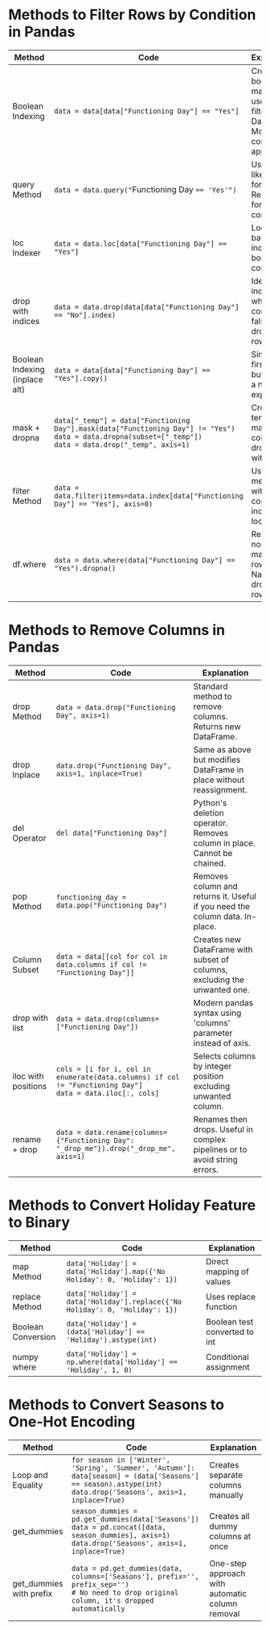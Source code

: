 # Methods to Filter Rows by Condition in Pandas

| Method                         | Code                                                                                                                                                              | Explanation                                                                       |
| ------------------------------ | ----------------------------------------------------------------------------------------------------------------------------------------------------------------- | --------------------------------------------------------------------------------- |
| Boolean Indexing               | `data = data[data["Functioning Day"] == "Yes"]`                                                                                                                   | Creates a boolean mask and uses it to filter the DataFrame. Most common approach. |
| query Method                   | `data = data.query("`Functioning Day `== 'Yes'")`                                                                                                                 | Uses SQL-like syntax for filtering. Readable for simple conditions.               |
| loc Indexer                    | `data = data.loc[data["Functioning Day"] == "Yes"]`                                                                                                               | Location-based indexer with boolean condition.                                    |
| drop with indices              | `data = data.drop(data[data["Functioning Day"] == "No"].index)`                                                                                                   | Identifies indices where condition is false and drops those rows.                 |
| Boolean Indexing (inplace alt) | `data = data[data["Functioning Day"] == "Yes"].copy()`                                                                                                            | Similar to first method but creates a new copy explicitly.                        |
| mask + dropna                  | `data["_temp"] = data["Functioning Day"].mask(data["Functioning Day"] != "Yes")`<br>`data = data.dropna(subset=["_temp"])`<br>`data = data.drop("_temp", axis=1)` | Creates temporary masked column and drops rows with NaN.                          |
| filter Method                  | `data = data.filter(items=data.index[data["Functioning Day"] == "Yes"], axis=0)`                                                                                  | Uses filter method with pre-computed index locations.                             |
| df.where                       | `data = data.where(data["Functioning Day"] == "Yes").dropna()`                                                                                                    | Replaces non-matching rows with NaN, then drops NaN rows.                         |

# Methods to Remove Columns in Pandas

|Method|Code|Explanation|
|---|---|---|
|drop Method|`data = data.drop("Functioning Day", axis=1)`|Standard method to remove columns. Returns new DataFrame.|
|drop Inplace|`data.drop("Functioning Day", axis=1, inplace=True)`|Same as above but modifies DataFrame in place without reassignment.|
|del Operator|`del data["Functioning Day"]`|Python's deletion operator. Removes column in place. Cannot be chained.|
|pop Method|`functioning_day = data.pop("Functioning Day")`|Removes column and returns it. Useful if you need the column data. In-place.|
|Column Subset|`data = data[[col for col in data.columns if col != "Functioning Day"]]`|Creates new DataFrame with subset of columns, excluding the unwanted one.|
|drop with list|`data = data.drop(columns=["Functioning Day"])`|Modern pandas syntax using 'columns' parameter instead of axis.|
|iloc with positions|`cols = [i for i, col in enumerate(data.columns) if col != "Functioning Day"]`<br>`data = data.iloc[:, cols]`|Selects columns by integer position excluding unwanted column.|
|rename + drop|`data = data.rename(columns={"Functioning Day": "_drop_me"}).drop("_drop_me", axis=1)`|Renames then drops. Useful in complex pipelines or to avoid string errors.|
# Methods to Convert Holiday Feature to Binary

|Method|Code|Explanation|
|---|---|---|
|map Method|`data['Holiday'] = data['Holiday'].map({'No Holiday': 0, 'Holiday': 1})`|Direct mapping of values|
|replace Method|`data['Holiday'] = data['Holiday'].replace({'No Holiday': 0, 'Holiday': 1})`|Uses replace function|
|Boolean Conversion|`data['Holiday'] = (data['Holiday'] == 'Holiday').astype(int)`|Boolean test converted to int|
|numpy where|`data['Holiday'] = np.where(data['Holiday'] == 'Holiday', 1, 0)`|Conditional assignment|

# Methods to Convert Seasons to One-Hot Encoding

|Method|Code|Explanation|
|---|---|---|
|Loop and Equality|`for season in ['Winter', 'Spring', 'Summer', 'Autumn']:`<br> `data[season] = (data['Seasons'] == season).astype(int)`<br>`data.drop('Seasons', axis=1, inplace=True)`|Creates separate columns manually|
|get_dummies|`season_dummies = pd.get_dummies(data['Seasons'])`<br>`data = pd.concat([data, season_dummies], axis=1)`<br>`data.drop('Seasons', axis=1, inplace=True)`|Creates all dummy columns at once|
|get_dummies with prefix|`data = pd.get_dummies(data, columns=['Seasons'], prefix='', prefix_sep='')`<br>`# No need to drop original column, it's dropped automatically`|One-step approach with automatic column removal|